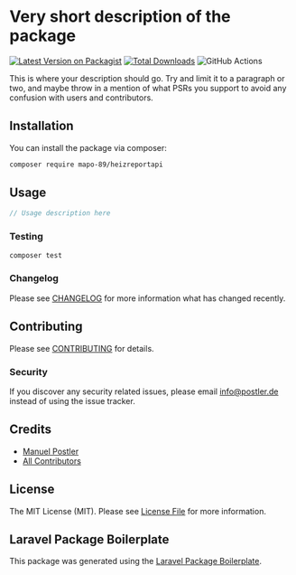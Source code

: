 # Very short description of the package

[![Latest Version on Packagist](https://img.shields.io/packagist/v/mapo-89/heizreportapi.svg?style=flat-square)](https://packagist.org/packages/mapo-89/heizreportapi)
[![Total Downloads](https://img.shields.io/packagist/dt/mapo-89/heizreportapi.svg?style=flat-square)](https://packagist.org/packages/mapo-89/heizreportapi)
![GitHub Actions](https://github.com/mapo-89/heizreportapi/actions/workflows/main.yml/badge.svg)

This is where your description should go. Try and limit it to a paragraph or two, and maybe throw in a mention of what PSRs you support to avoid any confusion with users and contributors.

## Installation

You can install the package via composer:

```bash
composer require mapo-89/heizreportapi
```

## Usage

```php
// Usage description here
```

### Testing

```bash
composer test
```

### Changelog

Please see [CHANGELOG](CHANGELOG.md) for more information what has changed recently.

## Contributing

Please see [CONTRIBUTING](CONTRIBUTING.md) for details.

### Security

If you discover any security related issues, please email info@postler.de instead of using the issue tracker.

## Credits

-   [Manuel Postler](https://github.com/mapo-89)
-   [All Contributors](../../contributors)

## License

The MIT License (MIT). Please see [License File](LICENSE.md) for more information.

## Laravel Package Boilerplate

This package was generated using the [Laravel Package Boilerplate](https://laravelpackageboilerplate.com).
